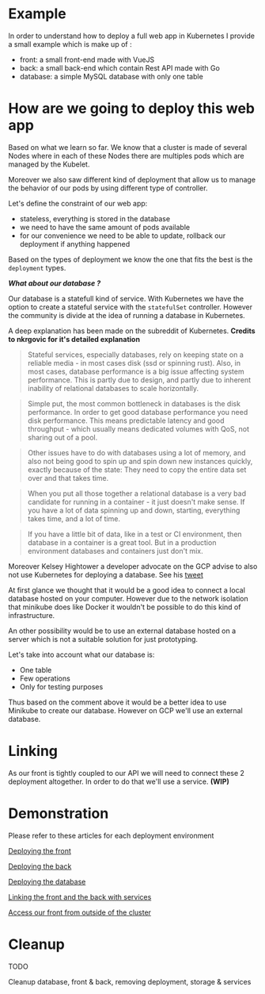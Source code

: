 # Example

In order to understand how to deploy a full web app in Kubernetes I provide a small example which is make up of :

- front: a small front-end made with VueJS
- back: a small back-end which contain Rest API made with Go
- database: a simple MySQL database with only one table

# How are we going to deploy this web app

Based on what we learn so far. We know that a cluster is made of several Nodes where in each of these Nodes there are multiples pods which are managed by the Kubelet.

Moreover we also saw different kind of deployment that allow us to manage the behavior of our pods by using different type of controller.

Let's define the constraint of our web app:

- stateless, everything is stored in the database
- we need to have the same amount of pods available
- for our convenience we need to be able to update, rollback our deployment if anything happened

Based on the types of deployment we know the one that fits the best is the ```deployment``` types.

***What about our database ?***

Our database is a statefull kind of service. With Kubernetes we have the option to create a stateful service with the ```statefulSet``` controller. However the community is divide at the idea of running a database in Kubernetes.

A deep explanation has been made on the subreddit of Kubernetes. **Credits to nkrgovic for it's detailed explanation**

> Stateful services, especially databases, rely on keeping state on a reliable media - in most cases disk (ssd or spinning rust). Also, in most cases, database performance is a big issue affecting system performance. This is partly due to design, and partly due to inherent inability of relational databases to scale horizontally.

> Simple put, the most common bottleneck in databases is the disk performance. In order to get good database performance you need disk performance. This means predictable latency and good throughput - which usually means dedicated volumes with QoS, not sharing out of a pool.

> Other issues have to do with databases using a lot of memory, and also not being good to spin up and spin down new instances quickly, exactly because of the state: They need to copy the entire data set over and that takes time.

> When you put all those together a relational database is a very bad candidate for running in a container - it just doesn't make sense. If you have a lot of data spinning up and down, starting, everything takes time, and a lot of time.

> If you have a little bit of data, like in a test or CI environment, then database in a container is a great tool. But in a production environment databases and containers just don't mix.

Moreover Kelsey Hightower a developer advocate on the GCP advise to also not use Kubernetes for deploying a database. See his [tweet](https://twitter.com/kelseyhightower/status/963413508300812295?lang=en)

At first glance we thought that it would be a good idea to connect a local database hosted on your computer. However due to the network isolation that minikube does like Docker it wouldn't be possible to do this kind of infrastructure.

An other possibility would be to use an external database hosted on a server which is not a suitable solution for just prototyping.

Let's take into account what our database is:

- One table
- Few operations
- Only for testing purposes

Thus based on the comment above it would be a better idea to use Minikube to create our database. However on GCP we'll use an external database.

# Linking

As our front is tightly coupled to our API we will need to connect these 2 deployment altogether. In order to do that we'll use a service. **(WIP)**

# Demonstration

Please refer to these articles for each deployment environment

[Deploying the front](./front.md)

[Deploying the back](./api.md)

[Deploying the database](./database.md)

[Linking the front and the back with services](./service_api.md)

[Access our front from outside of the cluster](./service_front.md)

# Cleanup

TODO

Cleanup database, front & back, removing deployment, storage & services